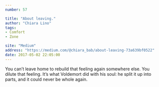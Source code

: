 ```yaml
---
number: 57

title: "About leaving."
author: "Chiara Lino"
tags:
- Comfort
- Zone

site: "Medium"
address: "https://medium.com/@chiara_bab/about-leaving-73a639bf0522"
date: 2017-05-02 22:05:00
---
```


You can’t leave home to rebuild that feeling again somewhere else. You dilute that feeling. It’s what Voldemort did with his soul: he split it up into parts, and it could never be whole again.
